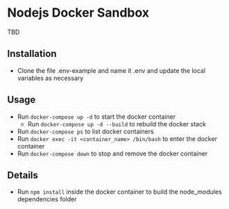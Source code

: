 # Nodejs Docker Sandbox

TBD
  
## Installation
* Clone the file .env-example and name it .env and update the local variables as necessary

## Usage
* Run `docker-compose up -d` to start the docker container
  * Run `docker-compose up -d --build` to rebuild the docker stack
* Run `docker-compose ps` to list docker containers
* Run `docker exec -it <container_name> /bin/bash` to enter the docker container
* Run `docker-compose down` to stop and remove the docker container

## Details
* Run `npm install` inside the docker container to build the node_modules dependencies folder